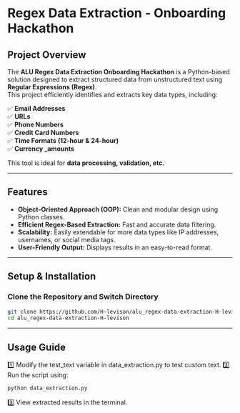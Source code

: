 #  Regex Data Extraction - Onboarding Hackathon

## **Project Overview**
The **ALU Regex Data Extraction Onboarding Hackathon** is a Python-based solution designed to extract structured data from unstructured text using **Regular Expressions (Regex)**.  
This project efficiently identifies and extracts key data types, including:

✅ **Email Addresses**  
✅ **URLs**  
✅ **Phone Numbers**  
✅ **Credit Card Numbers**  
✅ **Time Formats (12-hour & 24-hour)**  
✅ **Currency _amounts**  

This tool is ideal for **data processing, validation, etc.**

---

## **Features**
- **Object-Oriented Approach (OOP):** Clean and modular design using Python classes.
- **Efficient Regex-Based Extraction:** Fast and accurate data filtering.
- **Scalability:** Easily extendable for more data types like IP addresses, usernames, or social media tags.
- **User-Friendly Output:** Displays results in an easy-to-read format.

---

## **Setup & Installation**

### **Clone the Repository and Switch Directory**
```sh
git clone https://github.com/H-levison/alu_regex-data-extraction-H-levison.git
cd alu_regex-data-extraction-H-levison
```
---

## **Usage Guide**
1️⃣ Modify the test_text variable in data_extraction.py to test custom text.
2️⃣ Run the script using:

```sh
python data_extraction.py
```

3️⃣ View extracted results in the terminal.
